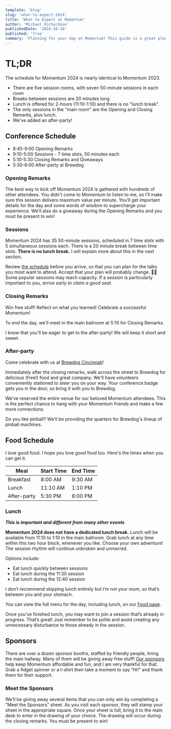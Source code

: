 ```yaml
---
template: 'blog'
slug: 'what-to-expect-2024'
title: 'What to Expect at Momentum'
author: 'Michael Richardson'
publishedDate: '2024-10-10'
published: 'true'
summary: 'Planning for your day at Momentum? This guide is a great place to start!'
---
```


# TL;DR

The schedule for Momentum 2024 is nearly identical to Momentum 2023.
- There are five session rooms, with seven 50-minute sessions in each room
- Breaks between sessions are 20 minutes long
- Lunch is offered for 2-hours (11:10-1:10) and there is no "lunch break".
- The only sessions in the "main room" are the Opening and Closing Remarks, plus lunch.
- We've added an after-party!

## Conference Schedule

- 8:45-9:00 Opening Remarks
- 9:10-5:00 Sessions - 7 time slots, 50 minutes each
- 5:10-5:30 Closing Remarks and Giveaways
- 5:30-8:00 After-party at Brewdog

### Opening Remarks

The best way to kick off Momentum 2024 is gathered with hundreds of other attendees. You didn't come to Momentum to listen to me, so I’ll make sure this session delivers maximum value per minute. You'll get important details for the day and some words of wisdom to supercharge your experience. We’ll also do a giveaway during the Opening Remarks and you must be present to win!

### Sessions

Momentum 2024 has 35 50-minute sessions, scheduled in 7 time slots with 5 simultaneous sessions each. There is a 20 minute break between time slots. **There is no lunch break.** I will explain more about this in the next section.

Review [the schedule](https://momentumdevcon.com/schedule) before you arrive, so that you can plan for the talks you most want to attend. Accept that your plan will probably change. 🤷‍♂️
Some popular sessions may reach capacity. If a session is particularly important to you, _arrive early to claim a good seat._

### Closing Remarks

Win free stuff! Reflect on what you learned! Celebrate a successful Momentum!

To end the day, we'll meet in the main ballroom at 5:10 for Closing Remarks.

I know that you'll be eager to get to the after-party! We will keep it short and sweet.

### After-party

Come celebrate with us at [Brewdog Cincinnati](https://maps.app.goo.gl/FrgpyDJhRP65iKM76)!

Immediately after the closing remarks, walk across the street to Brewdog for delicious (free!) food and great company. We'll have volunteers conveniently stationed to steer you on your way. Your conference badge gets you in the door, so bring it with you to Brewdog.

We've reserved the entire venue for our beloved Momentum attendees. This is the perfect chance to hang with your Momentum friends and make a few more connections.

Do you like pinball? We'll be providing the quarters for Brewdog's lineup of pinball machines. 

## Food Schedule

I love good food. I hope you love good food too. Here's the times when you can get it.

| Meal        | Start Time  | End Time
| ----------- | ----------- | --------
| Breakfast   | 8:00 AM     | 9:30 AM
| Lunch       | 11:10 AM    | 1:10 PM
| After-party | 5:30 PM     | 8:00 PM

### Lunch

**_This is important and different from many other events_**

**Momentum 2024 does not have a dedicated lunch break.** Lunch will be available from 11:10 to 1:10 in the main ballroom. Grab lunch at any time within this two hour block, whenever you like. Choose your own adventure! The session rhythm will continue unbroken and unmarred.

Options include:

- Eat lunch quickly between sessions
- Eat lunch during the 11:30 session
- Eat lunch during the 12:40 session

I don’t recommend skipping lunch entirely but I’m not your mom, so that’s between you and your stomach.

You can view the full menu for the day, including lunch, on our [Food page](/food).

Once you’ve finished lunch, you may want to join a session that’s already in progress. That’s great! Just remember to be polite and avoid creating any unnecessary disturbance to those already in the session.

## Sponsors

There are over a dozen sponsor booths, staffed by friendly people, lining the main hallway. Many of them will be giving away free stuff! [Our sponsors](https://momentumdevcon.com/sponsors) help keep Momentum affordable and fun, and I am very thankful for that. Grab a fidget spinner or a t-shirt then take a moment to say “Hi!” and thank them for their support.

### Meet the Sponsors

We’ll be giving away several items that you can only win by completing a “Meet the Sponsors” sheet. As you visit each sponsor, they will stamp your sheet in the appropriate square. Once your sheet is full, bring it to the main desk to enter in the drawing of your choice. The drawing will occur during the closing remarks. You must be present to win!

